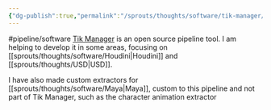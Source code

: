 ```yaml
---
{"dg-publish":true,"permalink":"/sprouts/thoughts/software/tik-manager/","hide":true}
---
```


#pipeline/software 
[Tik Manager](https://tik-manager.com/) is an open source pipeline tool. I am helping to develop it in some areas, focusing on [[sprouts/thoughts/software/Houdini\|Houdini]] and [[sprouts/thoughts/USD\|USD]]. 

I have also made custom extractors for [[sprouts/thoughts/software/Maya\|Maya]], custom to this pipeline and not part of Tik Manager, such as the character animation extractor